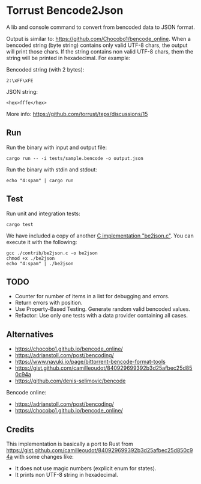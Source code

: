 # Torrust Bencode2Json

A lib and console command to convert from bencoded data to JSON format.

Output is similar to: <https://github.com/Chocobo1/bencode_online>. When a bencoded string (byte string) contains only valid UTF-8 chars, the output will print those chars. If the string contains non valid UTF-8 chars, them the string will be printed in hexadecimal. For example:

Bencoded string (with 2 bytes):

```text
2:\xFF\xFE
```

JSON string:

```text
<hex>fffe</hex>
```

More info: <https://github.com/torrust/teps/discussions/15>

## Run

Run the binary with input and output file:

```console
cargo run -- -i tests/sample.bencode -o output.json
```

Run the binary with stdin and stdout:

```console
echo "4:spam" | cargo run
```

## Test

Run unit and integration tests:

```console
cargo test
```

We have included a copy of another [C implementation "be2json.c"](./contrib/be2json.c). You can execute it with the following:

```console
gcc ./contrib/be2json.c -o be2json
chmod +x ./be2json
echo "4:spam" | ./be2json
```

## TODO

- Counter for number of items in a list for debugging and errors.
- Return errors with position.
- Use Property-Based Testing. Generate random valid bencoded values.
- Refactor: Use only one tests with a data provider containing all cases.

## Alternatives

- <https://chocobo1.github.io/bencode_online/>
- <https://adrianstoll.com/post/bencoding/>
- <https://www.nayuki.io/page/bittorrent-bencode-format-tools>
- <https://gist.github.com/camilleoudot/840929699392b3d25afbec25d850c94a>
- <https://github.com/denis-selimovic/bencode>

Bencode online:

- <https://adrianstoll.com/post/bencoding/>
- <https://chocobo1.github.io/bencode_online/>

## Credits

This implementation is basically a port to Rust from <https://gist.github.com/camilleoudot/840929699392b3d25afbec25d850c94a> with some changes like:

- It does not use magic numbers (explicit enum for states).
- It prints non UTF-8 string in hexadecimal.
